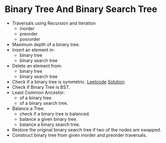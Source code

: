 # Binary Tree And Binary Search Tree

* Traversals using Recursion and Iteration
    * inorder
    * preorder
    * posrorder
* Maximum depth of a binary tree.
* Insert an element in:
    * binary tree
    * binary search tree
* Delete an element from:
    * binary tree
    * binary search tree
* Check if a binary tree is symmetric. [Leetcode](https://leetcode.com/problems/symmetric-tree/) [Solution]()
* Check if Binary Tree is BST.
* Least Common Ancestor:
    * of a binary tree.
    * of a binary search tree.
* Balance a Tree:
    * check if a binary tree is balanced.
    * balance a given binary tree.
    * balance a binary search tree.
* Restore the original binary search tree if two of the nodes are swapped.
* Construct binary tree from given inorder and preorder traversals.